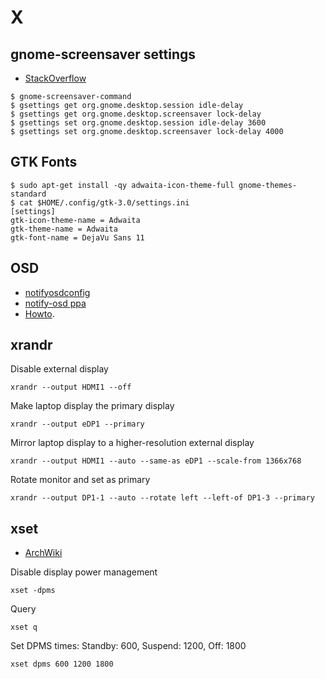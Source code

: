# X

## gnome-screensaver settings
- [StackOverflow](http://superuser.com/questions/727120/make-gnome-screen-lock-after-1-hour-not-15-minutes)
```
$ gnome-screensaver-command
$ gsettings get org.gnome.desktop.session idle-delay
$ gsettings get org.gnome.desktop.screensaver lock-delay
$ gsettings set org.gnome.desktop.session idle-delay 3600
$ gsettings set org.gnome.desktop.screensaver lock-delay 4000
```

## GTK Fonts
```
$ sudo apt-get install -qy adwaita-icon-theme-full gnome-themes-standard
$ cat $HOME/.config/gtk-3.0/settings.ini
[settings]
gtk-icon-theme-name = Adwaita
gtk-theme-name = Adwaita
gtk-font-name = DejaVu Sans 11
```

## OSD
- [notifyosdconfig](https://github.com/amandeepg/notifyosdconfig)
- [notify-osd ppa](https://launchpad.net/~leolik/+archive/ubuntu/leolik)
- [Howto](http://www.webupd8.org/2016/05/customize-notifyosd-notification.html).

## xrandr

Disable external display
```
xrandr --output HDMI1 --off
```

Make laptop display the primary display
```
xrandr --output eDP1 --primary
```

Mirror laptop display to a higher-resolution external display
```
xrandr --output HDMI1 --auto --same-as eDP1 --scale-from 1366x768
```

Rotate monitor and set as primary
```
xrandr --output DP1-1 --auto --rotate left --left-of DP1-3 --primary
```

## xset

- [ArchWiki](https://wiki.archlinux.org/index.php/Display_Power_Management_Signaling)

Disable display power management
```
xset -dpms
```

Query
```
xset q
```
Set DPMS times: Standby: 600, Suspend: 1200, Off: 1800
```
xset dpms 600 1200 1800
```
  
